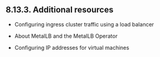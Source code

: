 ## 8.13.3. Additional resources

- Configuring ingress cluster traffic using a load balancer
- About MetalLB and the MetalLB Operator

- Configuring IP addresses for virtual machines

